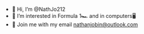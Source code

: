 - 👋 Hi, I’m @NathJo212
- 👀 I’m interested in Formula 1🏎️ and in computers🖥️
- 📨 Join me with my email nathanjobin@outlook.com

